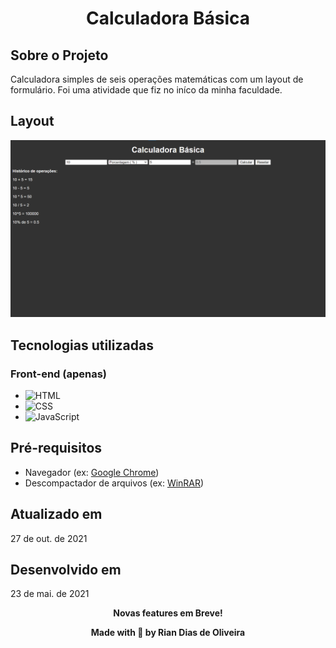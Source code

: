 <h1 align="center">Calculadora Básica</h1>

## Sobre o Projeto

Calculadora simples de seis operações matemáticas com um layout de formulário. Foi uma atividade que fiz no iníco da minha faculdade.

## Layout

![Imagem demonstrativa do projeto](demo/layout.png)

## Tecnologias utilizadas

### Front-end (apenas)

* ![HTML](https://camo.githubusercontent.com/c8d13e1c596a6726b1da8475a9299fac133f95ef009083b48be01f975a44987e/68747470733a2f2f696d672e736869656c64732e696f2f62616467652f2d48544d4c2d3035313232413f7374796c653d666c6174266c6f676f3d48544d4c35)<br>
* ![CSS](https://img.shields.io/badge/-CSS-05122A?style=flat&logo=CSS3&logoColor=1572B6)<br>
* ![JavaScript](https://img.shields.io/badge/-JavaScript-05122A?style=flat&logo=javascript)

## Pré-requisitos

* Navegador (ex: [Google Chrome](https://www.google.com/intl/pt-BR/chrome/))
* Descompactador de arquivos (ex: [WinRAR](https://www.win-rar.com/start.html?&L=0))

## Atualizado em

27 de out. de 2021

## Desenvolvido em

23 de mai. de 2021

<p align="center"><strong>Novas features em Breve!<strong></p>

<p align="center">Made with 💙 by Rian Dias de Oliveira</p>